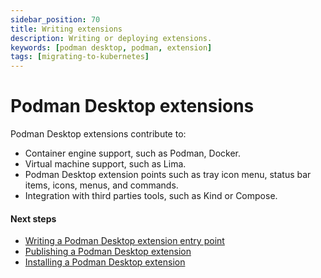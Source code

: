```yaml
---
sidebar_position: 70
title: Writing extensions
description: Writing or deploying extensions.
keywords: [podman desktop, podman, extension]
tags: [migrating-to-kubernetes]
---
```


# Podman Desktop extensions

Podman Desktop extensions contribute to:

- Container engine support, such as Podman, Docker.
- Virtual machine support, such as Lima.
- Podman Desktop extension points such as tray icon menu, status bar items, icons, menus, and commands.
- Integration with third parties tools, such as Kind or Compose.

#### Next steps

- [Writing a Podman Desktop extension entry point](/docs/extensions/write)
- [Publishing a Podman Desktop extension](/docs/extensions/publish)
- [Installing a Podman Desktop extension](/docs/extensions/install)
